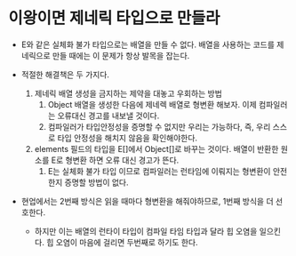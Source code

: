 # 이왕이면 제네릭 타입으로 만들라
- E와 같은 실체화 불가 타입으로는 배열을 만들 수 없다. 배열을 사용하는 코드를 제네릭으로 만들 때에는 이 문제가 항상 발목을 잡는다.
- 적절한 해결책은 두 가지다.
  1. 제네릭 배열 생성을 금지하는 제약을 대놓고 우회하는 방법
     1. Object 배열을 생성한 다음에 제네렉 배열로 형변환 해보자. 이제 컴파일러는 오류대신 경고를 내보낼 것이다.
     2. 컴파일러가 타입안정성을 증명할 수 없지만 우리는 가능하다, 즉, 우리 스스로 타입 안정성을 해치지 않음을 확인해야한다.
  2. elements 필드의 타입을 E[]에서 Object[]로 바꾸는 것이다. 배열이 반환한 원소를 E로 형변환 하면 오류 대신 경고가 뜬다.
     1. E는 실체화 불가 타입 이므로 컴파일러는 런타임에 이뤄지는 형변환이 안전한지 증명할 방법이 없다.

- 현업에서는 2번째 방식은 읽을 때마다 형변환을 해줘야하므로, 1번째 방식을 더 선호한다.
  - 하지만 이는 배열의 런타이 타입이 컴파일 타임 타입과 달라 힙 오염을 일으킨다. 힙 오염이 마음에 걸리면 두번째로 하기도 한다.
